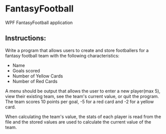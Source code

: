 # FantasyFootball
WPF FantasyFootball application

## Instructions:
Write a program that allows users to create and store footballers 
for a fantasy football team with the following characteristics:
- Name
- Goals scored
- Number of Yellow Cards
- Number of Red Cards
      
A menu should be output that allows the user to enter a new player(max 5),
view their existing team, see the team's current value, or quit the program.
The team scores 10 points per goal, -5 for a red card and -2 for a yellow card.

When calculating the team's value, the stats of each player is read from
the file and the stored values are used to calculate the current value of the team.
